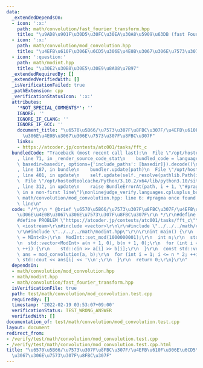 ```yaml
---
data:
  _extendedDependsOn:
  - icon: ':x:'
    path: math/convolution/fast_fourier_transform.hpp
    title: "\u9AD8\u901F\u30D5\u30FC\u30EA\u30A8\u5909\u63DB (fast Fourier transform)"
  - icon: ':x:'
    path: math/convolution/mod_convolution.hpp
    title: "\u4EFB\u610F\u306E\u6CD5\u306E\u4E0B\u3067\u306E\u7573\u307F\u8FBC\u307F"
  - icon: ':question:'
    path: math/modint.hpp
    title: "\u30E2\u30B8\u30E5\u30E9\u8A08\u7B97"
  _extendedRequiredBy: []
  _extendedVerifiedWith: []
  _isVerificationFailed: true
  _pathExtension: cpp
  _verificationStatusIcon: ':x:'
  attributes:
    '*NOT_SPECIAL_COMMENTS*': ''
    IGNORE: ''
    IGNORE_IF_CLANG: ''
    IGNORE_IF_GCC: ''
    document_title: "\u6570\u5B66/\u7573\u307F\u8FBC\u307F/\u4EFB\u610F\u306E\u6CD5\
      \u306E\u4E0B\u3067\u306E\u7573\u307F\u8FBC\u307F"
    links:
    - https://atcoder.jp/contests/atc001/tasks/fft_c
  bundledCode: "Traceback (most recent call last):\n  File \"/opt/hostedtoolcache/Python/3.10.2/x64/lib/python3.10/site-packages/onlinejudge_verify/documentation/build.py\"\
    , line 71, in _render_source_code_stat\n    bundled_code = language.bundle(stat.path,\
    \ basedir=basedir, options={'include_paths': [basedir]}).decode()\n  File \"/opt/hostedtoolcache/Python/3.10.2/x64/lib/python3.10/site-packages/onlinejudge_verify/languages/cplusplus.py\"\
    , line 187, in bundle\n    bundler.update(path)\n  File \"/opt/hostedtoolcache/Python/3.10.2/x64/lib/python3.10/site-packages/onlinejudge_verify/languages/cplusplus_bundle.py\"\
    , line 401, in update\n    self.update(self._resolve(pathlib.Path(included), included_from=path))\n\
    \  File \"/opt/hostedtoolcache/Python/3.10.2/x64/lib/python3.10/site-packages/onlinejudge_verify/languages/cplusplus_bundle.py\"\
    , line 312, in update\n    raise BundleErrorAt(path, i + 1, \"#pragma once found\
    \ in a non-first line\")\nonlinejudge_verify.languages.cplusplus_bundle.BundleErrorAt:\
    \ math/convolution/mod_convolution.hpp: line 6: #pragma once found in a non-first\
    \ line\n"
  code: "/*\r\n * @brief \u6570\u5B66/\u7573\u307F\u8FBC\u307F/\u4EFB\u610F\u306E\u6CD5\
    \u306E\u4E0B\u3067\u306E\u7573\u307F\u8FBC\u307F\r\n */\r\n#define IGNORE\r\n\
    #define PROBLEM \"https://atcoder.jp/contests/atc001/tasks/fft_c\"\r\n\r\n#include\
    \ <iostream>\r\n#include <vector>\r\n\r\n#include \"../../../math/convolution/mod_convolution.hpp\"\
    \r\n#include \"../../../math/modint.hpp\"\r\n\r\nint main() {\r\n  using ModInt\
    \ = MInt<0>;\r\n  ModInt::set_mod(1000000001);\r\n  int n;\r\n  std::cin >> n;\r\
    \n  std::vector<ModInt> a(n + 1, 0), b(n + 1, 0);\r\n  for (int i = 1; i <= n;\
    \ ++i) {\r\n    std::cin >> a[i] >> b[i];\r\n  }\r\n  const std::vector<ModInt>\
    \ ans = mod_convolution(a, b);\r\n  for (int i = 1; i <= n * 2; ++i) {\r\n   \
    \ std::cout << ans[i] << '\\n';\r\n  }\r\n  return 0;\r\n}\r\n"
  dependsOn:
  - math/convolution/mod_convolution.hpp
  - math/modint.hpp
  - math/convolution/fast_fourier_transform.hpp
  isVerificationFile: true
  path: test/math/convolution/mod_convolution.test.cpp
  requiredBy: []
  timestamp: '2022-02-19 03:53:07+09:00'
  verificationStatus: TEST_WRONG_ANSWER
  verifiedWith: []
documentation_of: test/math/convolution/mod_convolution.test.cpp
layout: document
redirect_from:
- /verify/test/math/convolution/mod_convolution.test.cpp
- /verify/test/math/convolution/mod_convolution.test.cpp.html
title: "\u6570\u5B66/\u7573\u307F\u8FBC\u307F/\u4EFB\u610F\u306E\u6CD5\u306E\u4E0B\
  \u3067\u306E\u7573\u307F\u8FBC\u307F"
---
```

